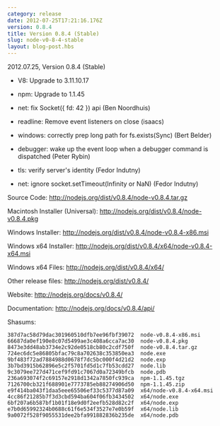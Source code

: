 ```yaml
---
category: release
date: 2012-07-25T17:21:16.176Z
version: 0.8.4
title: Version 0.8.4 (Stable)
slug: node-v0-8-4-stable
layout: blog-post.hbs
---
```


2012.07.25, Version 0.8.4 (Stable)

* V8: Upgrade to 3.11.10.17

* npm: Upgrade to 1.1.45

* net: fix Socket({ fd: 42 }) api (Ben Noordhuis)

* readline: Remove event listeners on close (isaacs)

* windows: correctly prep long path for fs.exists(Sync) (Bert Belder)

* debugger: wake up the event loop when a debugger command is dispatched (Peter Rybin)

* tls: verify server's identity (Fedor Indutny)

* net: ignore socket.setTimeout(Infinity or NaN) (Fedor Indutny)


Source Code: http://nodejs.org/dist/v0.8.4/node-v0.8.4.tar.gz

Macintosh Installer (Universal): http://nodejs.org/dist/v0.8.4/node-v0.8.4.pkg

Windows Installer: http://nodejs.org/dist/v0.8.4/node-v0.8.4-x86.msi

Windows x64 Installer: http://nodejs.org/dist/v0.8.4/x64/node-v0.8.4-x64.msi

Windows x64 Files: http://nodejs.org/dist/v0.8.4/x64/

Other release files: http://nodejs.org/dist/v0.8.4/

Website: http://nodejs.org/docs/v0.8.4/

Documentation: http://nodejs.org/docs/v0.8.4/api/

Shasums:

```
387d7ac58d79dac301960510dfb7ee96fbf39072  node-v0.8.4-x86.msi
66687da0ef190e8c07d5499ae3c408a6cca7ac30  node-v0.8.4.pkg
8473e3dd48ab3734e2c92de0518cb80c2cdf750f  node-v0.8.4.tar.gz
724ec6dc5e86805bfac79c8a702638c353850ea3  node.exe
9bf483f72ad7884988d0678f7dc5bc000f4d21d2  node.exp
3b7bd3915b62896e5c2f5701fd5d1c7fb53cdd27  node.lib
9c3079ee727d471cef9fd91c7067d0a72349bfcb  node.pdb
236a693074f2c69157e2918d1342a7850fc939ca  npm-1.1.45.tgz
7126700cb321f688901e7773785eb88274906d50  npm-1.1.45.zip
e9f414ba043f1daa5eee65506ef33c5377d87a09  x64/node-v0.8.4-x64.msi
4cc86f21285b7f3d3cbd594ba604f06fb3434502  x64/node.exe
6bf207a6b587bf1b01f18e9d0f2eefb528d82c2f  x64/node.exp
e7b0d65992324b0688c61f6e534f3527e7e0b59f  x64/node.lib
9a0072f528f9055531dee2bfa991882836b235de  x64/node.pdb
```
